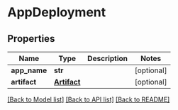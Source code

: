 # AppDeployment

## Properties
Name | Type | Description | Notes
------------ | ------------- | ------------- | -------------
**app_name** | **str** |  | [optional] 
**artifact** | [**Artifact**](Artifact.md) |  | [optional] 

[[Back to Model list]](../README.md#documentation-for-models) [[Back to API list]](../README.md#documentation-for-api-endpoints) [[Back to README]](../README.md)

